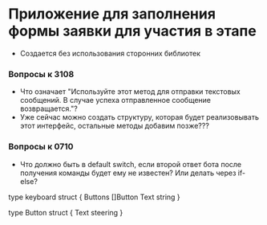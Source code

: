  # Приложение для заполнения формы заявки для участия в этапе
* Создается без использования сторонних библиотек

 ### Вопросы к 3108
* Что означает "Используйте этот метод для отправки текстовых сообщений. В случае успеха отправленное сообщение возвращается."?
* Уже сейчас можно создать структуру, которая будет реализовывать этот интерфейс, остальные методы добавим позже???

### Вопросы к 0710
- Что должно быть в default switch, если второй ответ бота после получения команды будет ему не известен?
Или делать через if-else?

type keyboard struct {
Buttons []Button
Text string
}

type Button struct {
Text steering
}